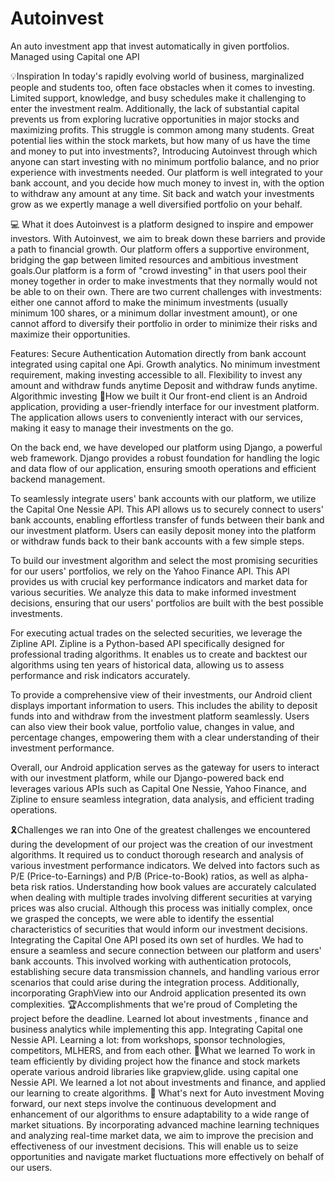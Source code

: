 # Autoinvest
An auto investment app that invest automatically in given portfolios. Managed using Capital one API

💡Inspiration
In today's rapidly evolving world of business, marginalized people and students too, often face obstacles when it comes to investing. Limited support, knowledge, and busy schedules make it challenging to enter the investment realm. Additionally, the lack of substantial capital prevents us from exploring lucrative opportunities in major stocks and maximizing profits. This struggle is common among many students. Great potential lies within the stock markets, but how many of us have the time and money to put into investments?, Introducing Autoinvest through which anyone can start investing with no minimum portfolio balance, and no prior experience with investments needed. Our platform is well integrated to your bank account, and you decide how much money to invest in, with the option to withdraw any amount at any time. Sit back and watch your investments grow as we expertly manage a well diversified portfolio on your behalf.

💻 What it does
Autoinvest is a platform designed to inspire and empower investors. With Autoinvest, we aim to break down these barriers and provide a path to financial growth. Our platform offers a supportive environment, bridging the gap between limited resources and ambitious investment goals.Our platform is a form of "crowd investing" in that users pool their money together in order to make investments that they normally would not be able to on their own. There are two current challenges with investments: either one cannot afford to make the minimum investments (usually minimum 100 shares, or a minimum dollar investment amount), or one cannot afford to diversify their portfolio in order to minimize their risks and maximize their opportunities.

Features:
Secure Authentication
Automation directly from bank account integrated using capital one Api.
Growth analytics.
No minimum investment requirement, making investing accessible to all.
Flexibility to invest any amount and withdraw funds anytime
Deposit and withdraw funds anytime.
Algorithmic investing
🦾How we built it
Our front-end client is an Android application, providing a user-friendly interface for our investment platform. The application allows users to conveniently interact with our services, making it easy to manage their investments on the go.

On the back end, we have developed our platform using Django, a powerful web framework. Django provides a robust foundation for handling the logic and data flow of our application, ensuring smooth operations and efficient backend management.

To seamlessly integrate users' bank accounts with our platform, we utilize the Capital One Nessie API. This API allows us to securely connect to users' bank accounts, enabling effortless transfer of funds between their bank and our investment platform. Users can easily deposit money into the platform or withdraw funds back to their bank accounts with a few simple steps.

To build our investment algorithm and select the most promising securities for our users' portfolios, we rely on the Yahoo Finance API. This API provides us with crucial key performance indicators and market data for various securities. We analyze this data to make informed investment decisions, ensuring that our users' portfolios are built with the best possible investments.

For executing actual trades on the selected securities, we leverage the Zipline API. Zipline is a Python-based API specifically designed for professional trading algorithms. It enables us to create and backtest our algorithms using ten years of historical data, allowing us to assess performance and risk indicators accurately.

To provide a comprehensive view of their investments, our Android client displays important information to users. This includes the ability to deposit funds into and withdraw from the investment platform seamlessly. Users can also view their book value, portfolio value, changes in value, and percentage changes, empowering them with a clear understanding of their investment performance.

Overall, our Android application serves as the gateway for users to interact with our investment platform, while our Django-powered back end leverages various APIs such as Capital One Nessie, Yahoo Finance, and Zipline to ensure seamless integration, data analysis, and efficient trading operations.

🎗️Challenges we ran into
One of the greatest challenges we encountered during the development of our project was the creation of our investment algorithms. It required us to conduct thorough research and analysis of various investment performance indicators. We delved into factors such as P/E (Price-to-Earnings) and P/B (Price-to-Book) ratios, as well as alpha-beta risk ratios. Understanding how book values are accurately calculated when dealing with multiple trades involving different securities at varying prices was also crucial. Although this process was initially complex, once we grasped the concepts, we were able to identify the essential characteristics of securities that would inform our investment decisions.
Integrating the Capital One API posed its own set of hurdles. We had to ensure a seamless and secure connection between our platform and users' bank accounts. This involved working with authentication protocols, establishing secure data transmission channels, and handling various error scenarios that could arise during the integration process.
Additionally, incorporating GraphView into our Android application presented its own complexities.
🏆Accomplishments that we're proud of
Completing the project before the deadline.
Learned lot about investments , finance and business analytics while implementing this app.
Integrating Capital one Nessie API.
Learning a lot: from workshops, sponsor technologies, competitors, MLHERS, and from each other.
📕What we learned
To work in team efficiently by dividing project
how the finance and stock markets operate
various android libraries like grapview,glide.
using capital one Nessie API.
We learned a lot not about investments and finance, and applied our learning to create algorithms.
🎈 What's next for Auto investment
Moving forward, our next steps involve the continuous development and enhancement of our algorithms to ensure adaptability to a wide range of market situations. By incorporating advanced machine learning techniques and analyzing real-time market data, we aim to improve the precision and effectiveness of our investment decisions. This will enable us to seize opportunities and navigate market fluctuations more effectively on behalf of our users.
